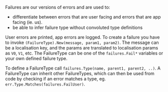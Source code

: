 Failures are our versions of errors and are used to:

 - differentiate between errors that are user facing and errors that are app facing (ie. us).
 - be able to infer failure type without convoluted type definitions

User errors are printed, app errors are logged. To create a failure you have to invoke `(FailureType).New(message, param1, param2)`.
The message can be a localisation key, and the params are translated to localisation params as `V0`, `V1`, etc.
The FailureType can be one of the `failures.Fail*` variables or your own defined failure type.

To define a FailureType call `failures.Type(name, parent1, parent2, ..)`. A FailureType can inherit other FailureTypes, 
which can then be used from code by checking if an error matches a type, eg. `err.Type.Matches(failures.FailUser)`.

